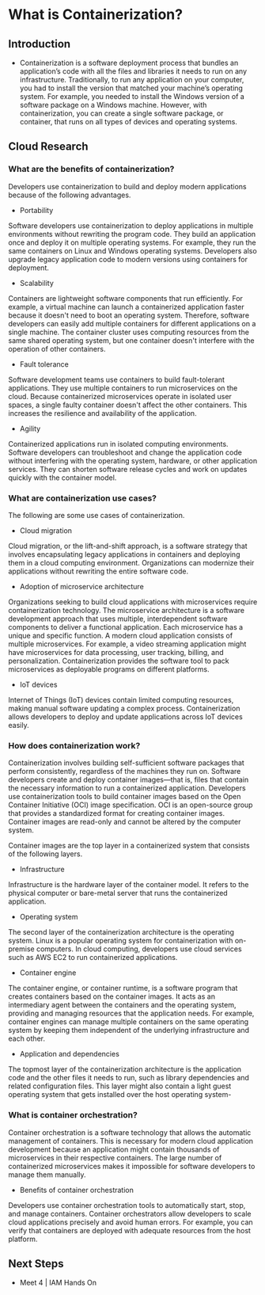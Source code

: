 # What is Containerization?

## Introduction

- Containerization is a software deployment process that bundles an application’s code with all the files and libraries it needs to run on any infrastructure. Traditionally, to run any application on your computer, you had to install the version that matched your machine’s operating system. For example, you needed to install the Windows version of a software package on a Windows machine. However, with containerization, you can create a single software package, or container, that runs on all types of devices and operating systems.

## Cloud Research

### What are the benefits of containerization?

Developers use containerization to build and deploy modern applications because of the following advantages.

- Portability

Software developers use containerization to deploy applications in multiple environments without rewriting the program code. They build an application once and deploy it on multiple operating systems. For example, they run the same containers on Linux and Windows operating systems. Developers also upgrade legacy application code to modern versions using containers for deployment.

- Scalability

Containers are lightweight software components that run efficiently. For example, a virtual machine can launch a containerized application faster because it doesn't need to boot an operating system. Therefore, software developers can easily add multiple containers for different applications on a single machine. The container cluster uses computing resources from the same shared operating system, but one container doesn't interfere with the operation of other containers.

- Fault tolerance

Software development teams use containers to build fault-tolerant applications. They use multiple containers to run microservices on the cloud. Because containerized microservices operate in isolated user spaces, a single faulty container doesn't affect the other containers. This increases the resilience and availability of the application.

- Agility

Containerized applications run in isolated computing environments. Software developers can troubleshoot and change the application code without interfering with the operating system, hardware, or other application services. They can shorten software release cycles and work on updates quickly with the container model.

### What are containerization use cases?

The following are some use cases of containerization.

- Cloud migration

Cloud migration, or the lift-and-shift approach, is a software strategy that involves encapsulating legacy applications in containers and deploying them in a cloud computing environment. Organizations can modernize their applications without rewriting the entire software code.

- Adoption of microservice architecture

Organizations seeking to build cloud applications with microservices require containerization technology. The microservice architecture is a software development approach that uses multiple, interdependent software components to deliver a functional application. Each microservice has a unique and specific function. A modern cloud application consists of multiple microservices. For example, a video streaming application might have microservices for data processing, user tracking, billing, and personalization. Containerization provides the software tool to pack microservices as deployable programs on different platforms.

- IoT devices

Internet of Things (IoT) devices contain limited computing resources, making manual software updating a complex process. Containerization allows developers to deploy and update applications across IoT devices easily.

### How does containerization work?

Containerization involves building self-sufficient software packages that perform consistently, regardless of the machines they run on. Software developers create and deploy container images—that is, files that contain the necessary information to run a containerized application. Developers use containerization tools to build container images based on the Open Container Initiative (OCI) image specification. OCI is an open-source group that provides a standardized format for creating container images. Container images are read-only and cannot be altered by the computer system.

Container images are the top layer in a containerized system that consists of the following layers.

- Infrastructure

Infrastructure is the hardware layer of the container model. It refers to the physical computer or bare-metal server that runs the containerized application.

- Operating system

The second layer of the containerization architecture is the operating system. Linux is a popular operating system for containerization with on-premise computers. In cloud computing, developers use cloud services such as AWS EC2 to run containerized applications.

- Container engine

The container engine, or container runtime, is a software program that creates containers based on the container images. It acts as an intermediary agent between the containers and the operating system, providing and managing resources that the application needs. For example, container engines can manage multiple containers on the same operating system by keeping them independent of the underlying infrastructure and each other.

- Application and dependencies

The topmost layer of the containerization architecture is the application code and the other files it needs to run, such as library dependencies and related configuration files. This layer might also contain a light guest operating system that gets installed over the host operating system-

### What is container orchestration?

Container orchestration is a software technology that allows the automatic management of containers. This is necessary for modern cloud application development because an application might contain thousands of microservices in their respective containers. The large number of containerized microservices makes it impossible for software developers to manage them manually.

- Benefits of container orchestration

Developers use container orchestration tools to automatically start, stop, and manage containers. Container orchestrators allow developers to scale cloud applications precisely and avoid human errors. For example, you can verify that containers are deployed with adequate resources from the host platform.

## Next Steps

- Meet 4 | IAM Hands On
